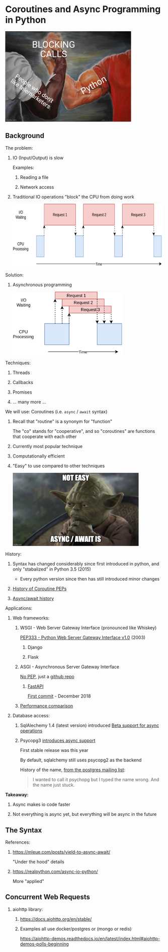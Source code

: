 # Coroutines and Async Programming in Python

<img src=blocking-calls.jpg width=400px />

## Background

The problem:

1. IO (Input/Output) is slow

    Examples:

    1. Reading a file

    1. Network access

1. Traditional IO operations "block" the CPU from doing work

    <img src=IOBound.webp height=200px />

Solution:

1. Asynchronous programming

    <img src=Asyncio.webp height=200px />

Techniques:

1. Threads

1. Callbacks

1. Promises

1. ... many more ...

We will use: Coroutines (i.e. `async` / `await` syntax)

1. Recall that "routine" is a synonym for "function"

    The "co" stands for "cooperative", and so "coroutines" are functions that cooperate with each other

1. Currently most popular technique

1. Computationally efficient

1. "Easy" to use compared to other techniques

    <img src=yoda.jpeg width=400px />

History:

1. Syntax has changed considerably since first introduced in python,
    and only "stabalized" in Python 3.5 (2015)

    - Every python version since then has still introduced minor changes

1. [History of Coroutine PEPs](https://en.wikipedia.org/wiki/Coroutine#Python)

1. [Async/await history](https://en.wikipedia.org/wiki/Async/await#History)

<!--
[PEP 342 - Coroutines via Enhanced Generators](https://peps.python.org/pep-0342/)

[PEP 492 – Coroutines with async and await syntax](https://peps.python.org/pep-0492/)
-->

<!--
Python keywords:

1. `async`

1. `async with`

1. `async for`

1. `await`
-->

Applications:

1. Web frameworks:

    1. WSGI - Web Server Gateway Interface (pronounced like Whiskey)

        [PEP333 - Python Web Server Gateway Interface v1.0](https://peps.python.org/pep-0333/) (2003)

        1. Django

        1. Flask

    1. ASGI - Asynchronous Server Gateway Interface

        [No PEP](https://mail.python.org/pipermail/python-ideas/2018-October/054341.html), just a [github repo](https://asgi.readthedocs.io/en/latest/)
        
        1. [FastAPI](https://fastapi.tiangolo.com/)

            [First commit](https://github.com/tiangolo/fastapi/commit/406c092a3bf65bbd4405ce87611a7e0b9c0ae706) - December 2018

    1. [Performance comparison](https://www.techempower.com/benchmarks/#section=test&runid=a979de55-980d-4721-a46f-77298b3f3923&hw=ph&test=plaintext&l=v2qiv3-e7&a=2&f=zik0zj-qmx0qn-zhxjwf-zik0zi-zik0zj-zik0zj-zik0zj-zik0zj-zik0zj-zik0zj-zik0zj-1kv)

    <!-- <img src=wsgi-asgi.jpeg width=400px /> -->

1. Database access:

    1. SqlAlechemy 1.4 (latest version) introduced [Beta support for async operations](https://docs.sqlalchemy.org/en/14/orm/extensions/asyncio.html)

    1. Psycopg3 [introduces async support](https://www.psycopg.org/psycopg3/docs/advanced/async.html#async)

        First stable release was this year

        By default, sqlalchemy still uses psycopg2 as the backend

        History of the name, [from the postgres mailing list](https://www.postgresql.org/message-id/flat/CA%2BRjkXFL6Jy7actUy%2BS%3DdGfjpuD_jpUYYofGpON%2B1Nq9S2Y75w%40mail.gmail.com#f9771ec89bf350e0594cf9640a1f912c):

        > I wanted to call it psychopg but I typed the name wrong.  And the name just stuck.

**Takeaway:**

1. Async makes io code faster

1. Not everything is async yet, but everything will be async in the future

## The Syntax

References:

1. <https://mleue.com/posts/yield-to-async-await/>

    "Under the hood" details

1. <https://realpython.com/async-io-python/>

    More "applied"

## Concurrent Web Requests

1. aiohttp library: 

    1. <https://docs.aiohttp.org/en/stable/>

    1. Examples all use docker/postgres or (mongo or redis)

        <https://aiohttp-demos.readthedocs.io/en/latest/index.html#aiohttp-demos-polls-beginning>
